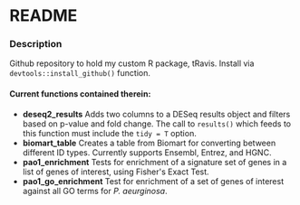 # README

### Description
Github repository to hold my custom R package, tRavis. 
Install via `devtools::install_github()` function. 

#### Current functions contained therein:
- **deseq2_results** Adds two columns to a DESeq results object and filters based on p-value and fold change. 
	The call to `results()` which feeds to this function must include the `tidy = T` option. 
- **biomart_table** Creates a table from Biomart for converting between different ID types. Currently supports Ensembl, Entrez, and HGNC. 
- **pao1_enrichment** Tests for enrichment of a signature set of genes in a list of genes of interest, using Fisher's Exact Test.
- **pao1_go_enrichment** Test for enrichment of a set of genes of interest against all GO terms for *P. aeurginosa*. 

